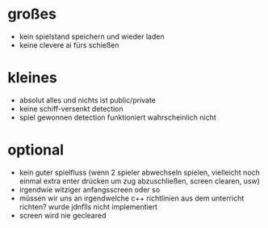# großes

- kein spielstand speichern und wieder laden
- keine clevere ai fürs schießen

# kleines

- absolut alles und nichts ist public/private
- keine schiff-versenkt detection
- spiel gewonnen detection funktioniert wahrscheinlich nicht

# optional

- kein guter spielfluss (wenn 2 spieler abwechseln spielen, vielleicht noch einmal extra enter drücken um zug abzuschließen, screen clearen, usw)
- irgendwie witziger anfangsscreen oder so
- müssen wir uns an irgendwelche c++ richtlinien aus dem unterricht richten? wurde jdnflls nicht implementiert
- screen wird nie gecleared

